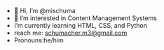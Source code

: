 - 👋 Hi, I’m @mischuma
- 👀 I’m interested in Content Management Systems
- I’m currently learning HTML, CSS, and Python
- reach me: schumacher.m3@gmail.com
- Pronouns:he/him

<!---
mischuma/mischuma is a ✨ special ✨ repository because its `README.md` (this file) appears on your GitHub profile.
You can click the Preview link to take a look at your changes.
--->
